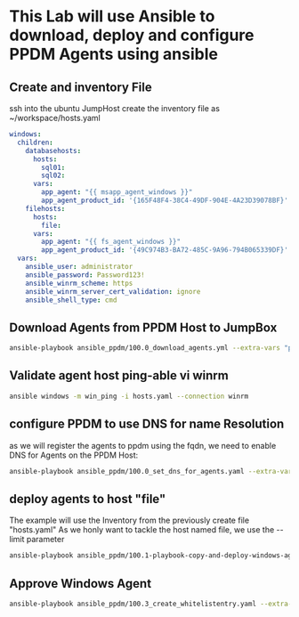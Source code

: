 # This Lab will use Ansible to download, deploy and configure PPDM Agents using ansible

## Create and inventory File
ssh into the ubuntu JumpHost
create the inventory file as ~/workspace/hosts.yaml

```yaml
windows:
  children:
    databasehosts:
      hosts:
        sql01:
        sql02:
      vars:
        app_agent: "{{ msapp_agent_windows }}"
        app_agent_product_id: '{165F48F4-38C4-49DF-904E-4A23D39078BF}'
    filehosts:
      hosts:
        file:
      vars:
        app_agent: "{{ fs_agent_windows }}"
        app_agent_product_id: '{49C974B3-BA72-485C-9A96-794B065339DF}'
  vars:
    ansible_user: administrator
    ansible_password: Password123!
    ansible_winrm_scheme: https
    ansible_winrm_server_cert_validation: ignore
    ansible_shell_type: cmd
```

## Download Agents from PPDM Host to JumpBox
```bash
ansible-playbook ansible_ppdm/100.0_download_agents.yml --extra-vars "ppdm_fqdn=ppdm-1.demo.local ppdm_new_password='Password123!'"
```

## Validate agent host ping-able vi winrm

```bash
ansible windows -m win_ping -i hosts.yaml --connection winrm
```
## configure PPDM to use DNS for name Resolution
as we will register the agents to ppdm using the fqdn, we need to enable DNS for Agents on the PPDM Host:

```bash
ansible-playbook ansible_ppdm/100.0_set_dns_for_agents.yaml --extra-vars "ppdm_fqdn=ppdm-1.demo.local ppdm_new_password='Password123!'"
```

## deploy agents to host "file"
The example will use the Inventory from the previously create file "hosts.yaml"
As we honly want to tackle the host named file, we use the --limit parameter
```bash
ansible-playbook ansible_ppdm/100.1-playbook-copy-and-deploy-windows-agent.yaml -i hosts.yaml --limit file, -e ppdm_fqdn=ppdm-1.demo.local
```
## Approve Windows Agent

```bash
ansible-playbook ansible_ppdm/100.3_create_whitelistentry.yaml --extra-vars "ppdm_fqdn=ppdm-1.demo.local ppdm_new_password='Password123!'" -e '{ "host_list" : [ "file.demo.local" ] }'
```
